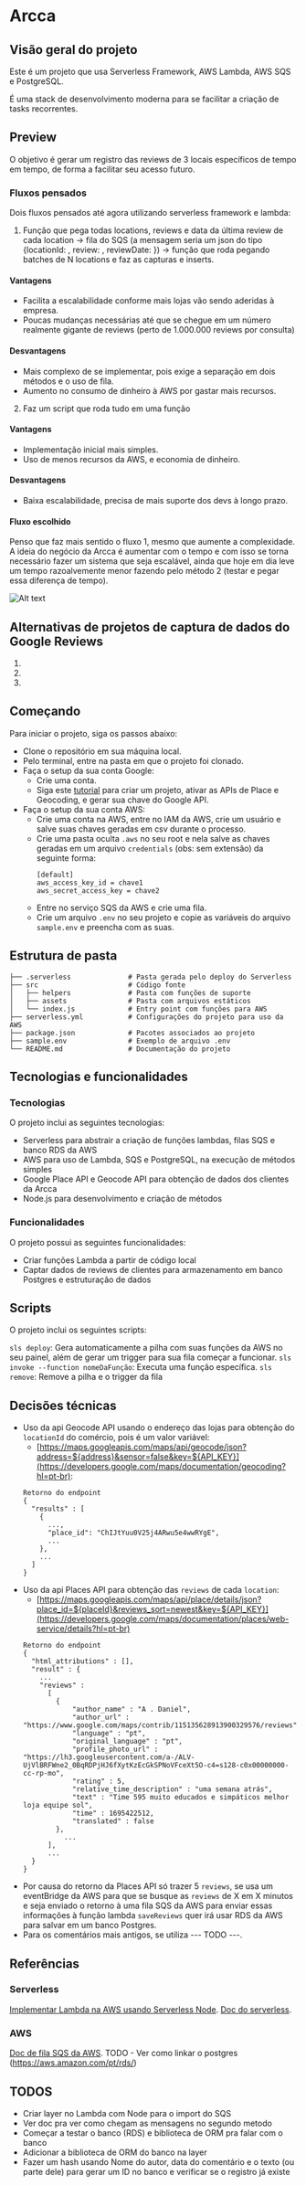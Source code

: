 # Arcca

## Visão geral do projeto

Este é um projeto que usa Serverless Framework, AWS Lambda, AWS SQS e PostgreSQL.

É uma stack de desenvolvimento moderna para se facilitar a criação de tasks recorrentes.

## Preview

O objetivo é gerar um registro das reviews de 3 locais específicos de tempo em tempo, de forma a facilitar seu acesso futuro.

### Fluxos pensados

Dois fluxos pensados até agora utilizando serverless framework e lambda:

1. Função que pega todas locations, reviews e data da última review de cada location -> fila do SQS (a mensagem seria um json do tipo {locationId: <id>, review: <string>, reviewDate: <datetime>}) -> função que roda pegando batches de N locations e faz as capturas e inserts.

#### Vantagens

- Facilita a escalabilidade conforme mais lojas vão sendo aderidas à empresa.
- Poucas mudanças necessárias até que se chegue em um número realmente gigante de reviews (perto de 1.000.000 reviews por consulta)

#### Desvantagens

- Mais complexo de se implementar, pois exige a separação em dois métodos e o uso de fila.
- Aumento no consumo de dinheiro à AWS por gastar mais recursos.

2. Faz um script que roda tudo em uma função

#### Vantagens

- Implementação inicial mais simples.
- Uso de menos recursos da AWS, e economia de dinheiro.

#### Desvantagens

- Baixa escalabilidade, precisa de mais suporte dos devs à longo prazo.

#### Fluxo escolhido

Penso que faz mais sentido o fluxo 1, mesmo que aumente a complexidade. A ideia do negócio da Arcca é aumentar com o tempo e com isso se torna necessário fazer um sistema que seja escalável, ainda que hoje em dia leve um tempo razoalvemente menor fazendo pelo método 2 (testar e pegar essa diferença de tempo).

![Alt text](image.png)

## Alternativas de projetos de captura de dados do Google Reviews

1.
2.
3.

## Começando

Para iniciar o projeto, siga os passos abaixo:

- Clone o repositório em sua máquina local.
- Pelo terminal, entre na pasta em que o projeto foi clonado.
- Faça o setup da sua conta Google:
  - Crie uma conta.
  - Siga este [tutorial](https://developers.google.com/maps/documentation/elevation/cloud-setup?hl=pt-br) para criar um projeto, ativar as APIs de Place e Geocoding, e gerar sua chave do Google API.
- Faça o setup da sua conta AWS:
  - Crie uma conta na AWS, entre no IAM da AWS, crie um usuário e salve suas chaves geradas em csv durante o processo.
  - Crie uma pasta oculta `.aws` no seu root e nela salve as chaves geradas em um arquivo `credentials` (obs: sem extensão) da seguinte forma:
    ```
    [default]
    aws_access_key_id = chave1
    aws_secret_access_key = chave2
    ```
  - Entre no serviço SQS da AWS e crie uma fila.
  - Crie um arquivo `.env` no seu projeto e copie as variáveis do arquivo `sample.env` e preencha com as suas.

## Estrutura de pasta

```
├── .serverless              # Pasta gerada pelo deploy do Serverless
├── src                      # Código fonte
│   ├── helpers              # Pasta com funções de suporte
│   ├── assets               # Pasta com arquivos estáticos
│   └── index.js             # Entry point com funções para AWS
├── serverless.yml           # Configurações do projeto para uso da AWS
├── package.json             # Pacotes associados ao projeto
├── sample.env               # Exemplo de arquivo .env
└── README.md                # Documentação do projeto
```

## Tecnologias e funcionalidades

### Tecnologias

O projeto inclui as seguintes tecnologias:

- Serverless para abstrair a criação de funções lambdas, filas SQS e banco RDS da AWS
- AWS para uso de Lambda, SQS e PostgreSQL, na execução de métodos simples
- Google Place API e Geocode API para obtenção de dados dos clientes da Arcca
- Node.js para desenvolvimento e criação de métodos

### Funcionalidades

O projeto possui as seguintes funcionalidades:

- Criar funções Lambda a partir de código local
- Captar dados de reviews de clientes para armazenamento em banco Postgres e estruturação de dados

## Scripts

O projeto inclui os seguintes scripts:

`sls deploy`: Gera automaticamente a pilha com suas funções da AWS no seu painel, além de gerar um trigger para sua fila começar a funcionar.
`sls invoke --function nomeDaFunção`: Executa uma função específica.
`sls remove`: Remove a pilha e o trigger da fila

## Decisões técnicas

- Uso da api Geocode API usando o endereço das lojas para obtenção do `locationId` do comércio, pois é um valor variável:
  - [https://maps.googleapis.com/maps/api/geocode/json?address=${address}&sensor=false&key=${API_KEY}](https://developers.google.com/maps/documentation/geocoding?hl=pt-br):
  ```
  Retorno do endpoint
  {
    "results" : [
      {
        ...,
        "place_id": "ChIJtYuu0V25j4ARwu5e4wwRYgE",
        ...
      },
      ...
    ]
  }
  ```
- Uso da api Places API para obtenção das `reviews` de cada `location`:
  - [https://maps.googleapis.com/maps/api/place/details/json?place_id=${placeId}&reviews_sort=newest&key=${API_KEY}](https://developers.google.com/maps/documentation/places/web-service/details?hl=pt-br)
  ```
  Retorno do endpoint
  {
    "html_attributions" : [],
    "result" : {
      ...
      "reviews" :
        [
          {
              "author_name" : "A . Daniel",
              "author_url" : "https://www.google.com/maps/contrib/115135628913900329576/reviews",
              "language" : "pt",
              "original_language" : "pt",
              "profile_photo_url" : "https://lh3.googleusercontent.com/a-/ALV-UjVlBRFWne2_0BqRDPjHJ6fXytKzEcGkSPNoVFceXt5O-c4=s128-c0x00000000-cc-rp-mo",
              "rating" : 5,
              "relative_time_description" : "uma semana atrás",
              "text" : "Time 595 muito educados e simpáticos melhor loja equipe sol",
              "time" : 1695422512,
              "translated" : false
          },
            ...
        ],
        ...
    }
  }
  ```
- Por causa do retorno da Places API só trazer 5 `reviews`, se usa um eventBridge da AWS para que se busque as `reviews` de X em X minutos e seja enviado o retorno à uma fila SQS da AWS para enviar essas informações à função lambda `saveReviews` quer irá usar RDS da AWS para salvar em um banco Postgres.
- Para os comentários mais antigos, se utiliza --- TODO ---.

## Referências

### Serverless

[Implementar Lambda na AWS usando Serverless Node](https://www.youtube.com/watch?v=oFYFqOzJdqY).
[Doc do serverless](https://www.serverless.com/framework/docs/tutorial).

### AWS

[Doc de fila SQS da AWS](https://aws.amazon.com/pt/sqs/).
TODO - Ver como linkar o postgres (https://aws.amazon.com/pt/rds/)

## TODOS

- Criar layer no Lambda com Node para o import do SQS
- Ver doc pra ver como chegam as mensagens no segundo metodo
- Começar a testar o banco (RDS) e biblioteca de ORM pra falar com o banco
- Adicionar a biblioteca de ORM do banco na layer
- Fazer um hash usando Nome do autor, data do comentário e o texto (ou parte dele) para gerar um ID no banco e verificar se o registro já existe
